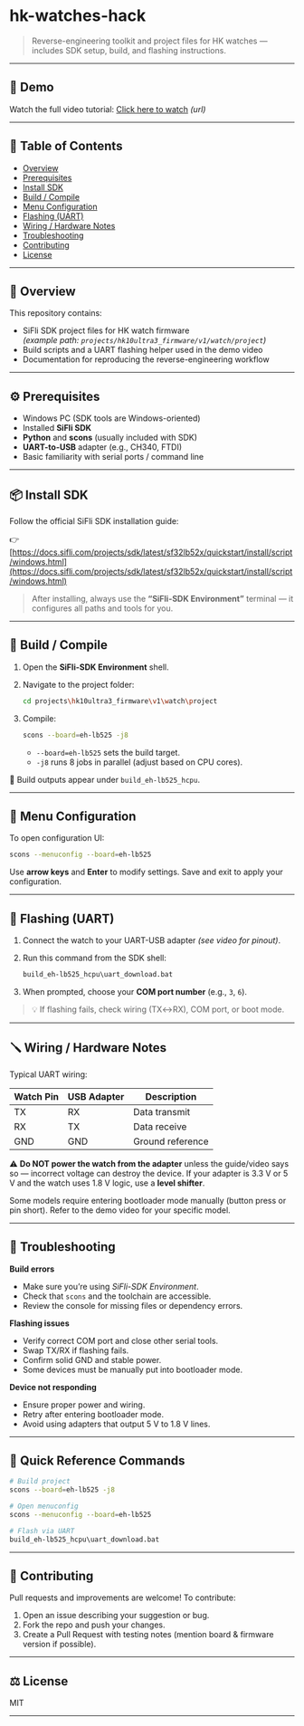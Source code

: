 # hk-watches-hack

> Reverse-engineering toolkit and project files for HK watches — includes SDK setup, build, and flashing instructions.

---

## 🎥 Demo
Watch the full video tutorial: [Click here to watch]() *(url)*

---

## 📑 Table of Contents
- [Overview](#overview)
- [Prerequisites](#prerequisites)
- [Install SDK](#install-sdk)
- [Build / Compile](#build--compile)
- [Menu Configuration](#menu-configuration)
- [Flashing (UART)](#flashing-uart)
- [Wiring / Hardware Notes](#wiring--hardware-notes)
- [Troubleshooting](#troubleshooting)
- [Contributing](#contributing)
- [License](#license)

---

## 🧩 Overview
This repository contains:
- SiFli SDK project files for HK watch firmware  
  *(example path: `projects/hk10ultra3_firmware/v1/watch/project`)*
- Build scripts and a UART flashing helper used in the demo video  
- Documentation for reproducing the reverse-engineering workflow

---

## ⚙️ Prerequisites
- Windows PC (SDK tools are Windows-oriented)  
- Installed **SiFli SDK**  
- **Python** and **scons** (usually included with SDK)  
- **UART-to-USB** adapter (e.g., CH340, FTDI)  
- Basic familiarity with serial ports / command line

---

## 📦 Install SDK
Follow the official SiFli SDK installation guide:

👉 [https://docs.sifli.com/projects/sdk/latest/sf32lb52x/quickstart/install/script/windows.html](https://docs.sifli.com/projects/sdk/latest/sf32lb52x/quickstart/install/script/windows.html)

> After installing, always use the **“SiFli-SDK Environment”** terminal — it configures all paths and tools for you.

---

## 🧰 Build / Compile
1. Open the **SiFli-SDK Environment** shell.  
2. Navigate to the project folder:
   ```bash
   cd projects\hk10ultra3_firmware\v1\watch\project

3. Compile:

   ```bash
   scons --board=eh-lb525 -j8
   ```

   * `--board=eh-lb525` sets the build target.
   * `-j8` runs 8 jobs in parallel (adjust based on CPU cores).

📁 Build outputs appear under `build_eh-lb525_hcpu`.

---

## 🧭 Menu Configuration

To open configuration UI:

```bash
scons --menuconfig --board=eh-lb525
```

Use **arrow keys** and **Enter** to modify settings.
Save and exit to apply your configuration.

---

## 🔌 Flashing (UART)

1. Connect the watch to your UART-USB adapter *(see video for pinout)*.
2. Run this command from the SDK shell:

   ```bash
   build_eh-lb525_hcpu\uart_download.bat
   ```
3. When prompted, choose your **COM port number** (e.g., `3`, `6`).

> 💡 If flashing fails, check wiring (TX↔RX), COM port, or boot mode.

---

## 🪛 Wiring / Hardware Notes

Typical UART wiring:

| Watch Pin | USB Adapter | Description      |
| --------- | ----------- | ---------------- |
| TX        | RX          | Data transmit    |
| RX        | TX          | Data receive     |
| GND       | GND         | Ground reference |

⚠️ **Do NOT power the watch from the adapter** unless the guide/video says so — incorrect voltage can destroy the device.
If your adapter is 3.3 V or 5 V and the watch uses 1.8 V logic, use a **level shifter**.

Some models require entering bootloader mode manually (button press or pin short).
Refer to the demo video for your specific model.

---

## 🧯 Troubleshooting

**Build errors**

* Make sure you’re using *SiFli-SDK Environment*.
* Check that `scons` and the toolchain are accessible.
* Review the console for missing files or dependency errors.

**Flashing issues**

* Verify correct COM port and close other serial tools.
* Swap TX/RX if flashing fails.
* Confirm solid GND and stable power.
* Some devices must be manually put into bootloader mode.

**Device not responding**

* Ensure proper power and wiring.
* Retry after entering bootloader mode.
* Avoid using adapters that output 5 V to 1.8 V lines.

---

## 🧾 Quick Reference Commands

```bash
# Build project
scons --board=eh-lb525 -j8

# Open menuconfig
scons --menuconfig --board=eh-lb525

# Flash via UART
build_eh-lb525_hcpu\uart_download.bat
```

---

## 🤝 Contributing

Pull requests and improvements are welcome!
To contribute:

1. Open an issue describing your suggestion or bug.
2. Fork the repo and push your changes.
3. Create a Pull Request with testing notes (mention board & firmware version if possible).

---

## ⚖️ License

MIT

---
